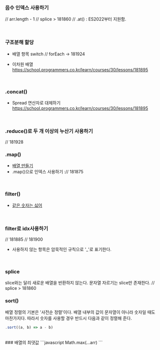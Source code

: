 ### 음수 인덱스 사용하기
// arr.length - 1
// splice > 181860
// .at() : ES2022부터 지원함.

<br>

### 구조분해 할당 
- 배열 항목 switch
// forEach -> 181924

- 이차원 배열
https://school.programmers.co.kr/learn/courses/30/lessons/181895
<br>

### .concat()
- Spread 연산자로 대체하기
https://school.programmers.co.kr/learn/courses/30/lessons/181895
<br>

### .reduce()로 두 개 이상의 누산기 사용하기
// 181928
<br>

### .map()
- [배열 만들기](https://github.com/TPA-ThreeProblemsAday/TPA_CHB/blob/main/hyobin/javascript/array/Programmers_120854.js)
- .map()으로 인덱스 사용하기 :// 181875
<br>

### filter()
- [같은 숫자는 싫어](https://github.com/TPA-ThreeProblemsAday/TPA_CHB/blob/main/hyobin/javascript/array/filter/programmers_12906.js)
<br>

### filter로 idx사용하기
// 181885
// 181900

* 사용하지 않는 항목은 암묵적인 규칙으로 '_'로 표기한다.
<br>

### splice
slice와는 달리 새로운 배열을 반환하지 않는다.
문자열 자르기는 slice만 존재한다.
// splice > 181860
<br>

### sort()
배열 정렬의 기본은 '사전순 정렬'이다.
배열 내부의 값이 문자열이 아니라 숫자일 때도 마찬가지다.
따라서 숫자를 사용할 경우 반드시 다음과 같이 정렬해 준다.
```javascript
.sort((a, b) => a - b)
```
<br>
### 배열의 최댓값
```javascript
Math.max(...arr)
```
